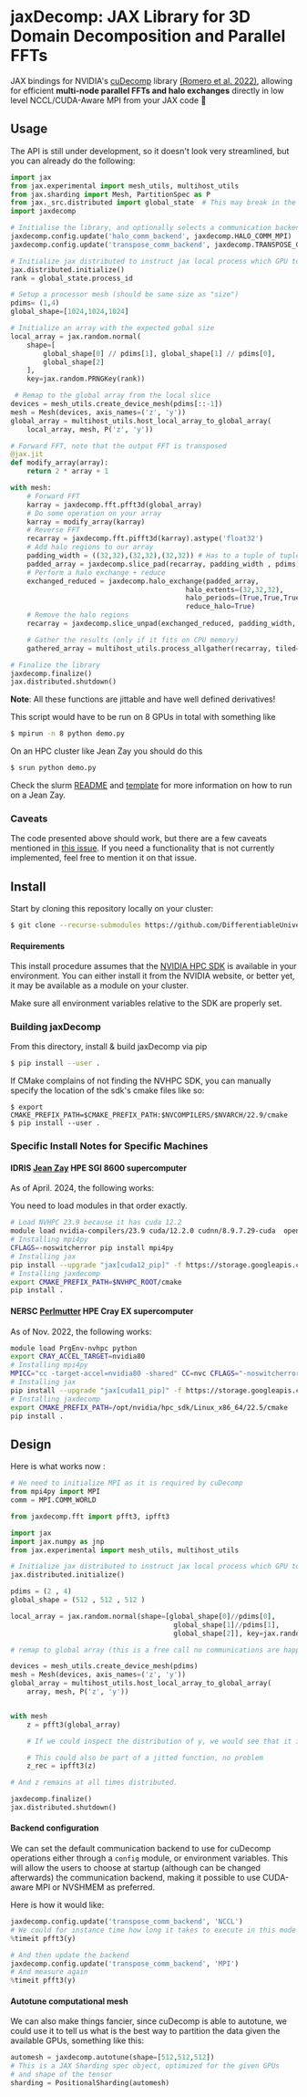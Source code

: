 # jaxDecomp: JAX Library for 3D Domain Decomposition and Parallel FFTs
JAX bindings for NVIDIA's [cuDecomp](https://nvidia.github.io/cuDecomp/index.html) library [(Romero et al. 2022)](https://dl.acm.org/doi/abs/10.1145/3539781.3539797), allowing for efficient **multi-node parallel FFTs and halo exchanges** directly in low level NCCL/CUDA-Aware MPI from your JAX code :tada:

## Usage

The API is still under development, so it doesn't look very streamlined, but you
can already do the following:
```python
import jax
from jax.experimental import mesh_utils, multihost_utils
from jax.sharding import Mesh, PartitionSpec as P
from jax._src.distributed import global_state  # This may break in the future
import jaxdecomp

# Initialise the library, and optionally selects a communication backend (defaults to NCCL)
jaxdecomp.config.update('halo_comm_backend', jaxdecomp.HALO_COMM_MPI)
jaxdecomp.config.update('transpose_comm_backend', jaxdecomp.TRANSPOSE_COMM_MPI_A2A)

# Initialize jax distributed to instruct jax local process which GPU to use
jax.distributed.initialize()
rank = global_state.process_id

# Setup a processor mesh (should be same size as "size")
pdims= (1,4)
global_shape=[1024,1024,1024]

# Initialize an array with the expected gobal size
local_array = jax.random.normal(
    shape=[
        global_shape[0] // pdims[1], global_shape[1] // pdims[0],
        global_shape[2]
    ],
    key=jax.random.PRNGKey(rank))

 # Remap to the global array from the local slice
devices = mesh_utils.create_device_mesh(pdims[::-1])
mesh = Mesh(devices, axis_names=('z', 'y'))
global_array = multihost_utils.host_local_array_to_global_array(
    local_array, mesh, P('z', 'y'))

# Forward FFT, note that the output FFT is transposed
@jax.jit
def modify_array(array):
    return 2 * array + 1

with mesh:
    # Forward FFT
    karray = jaxdecomp.fft.pfft3d(global_array)
    # Do some operation on your array
    karray = modify_array(karray)
    # Reverse FFT
    recarray = jaxdecomp.fft.pifft3d(karray).astype('float32')
    # Add halo regions to our array
    padding_width = ((32,32),(32,32),(32,32)) # Has to a tuple of tuples
    padded_array = jaxdecomp.slice_pad(recarray, padding_width , pdims)
    # Perform a halo exchange + reduce
    exchanged_reduced = jaxdecomp.halo_exchange(padded_array,
                                           halo_extents=(32,32,32),
                                           halo_periods=(True,True,True),
                                           reduce_halo=True)
    # Remove the halo regions
    recarray = jaxdecomp.slice_unpad(exchanged_reduced, padding_width, pdims)

    # Gather the results (only if it fits on CPU memory)
    gathered_array = multihost_utils.process_allgather(recarray, tiled=True)

# Finalize the library
jaxdecomp.finalize()
jax.distributed.shutdown()
```
**Note**: All these functions are jittable and have well defined derivatives!

This script would have to be run on 8 GPUs in total with something like

```bash
$ mpirun -n 8 python demo.py
```

On an HPC cluster like Jean Zay you should do this

```bash
$ srun python demo.py
```

Check the slurm [README](slurms/README.md) and [template](slurms/template.slurm) for more information on how to run on a Jean Zay.

### Caveats

The code presented above should work, but there are a few caveats mentioned in [this issue](https://github.com/DifferentiableUniverseInitiative/jaxDecomp/issues/1). If you need a functionality that is not currently implemented, feel free to mention it on that issue.

## Install

Start by cloning this repository locally on your cluster:
```bash
$ git clone --recurse-submodules https://github.com/DifferentiableUniverseInitiative/jaxDecomp
```

#### Requirements

This install procedure assumes that the [NVIDIA HPC SDK](https://developer.nvidia.com/hpc-sdk) is available in your environment. You can either install it from the NVIDIA website, or better yet, it may be available as a module on your cluster.

Make sure all environment variables relative to the SDK are properly set.

### Building jaxDecomp

From this directory, install & build jaxDecomp via pip
```bash
$ pip install --user .
```
If CMake complains of not finding the NVHPC SDK, you can manually specify the location
of the sdk's cmake files like so:
```
$ export CMAKE_PREFIX_PATH=$CMAKE_PREFIX_PATH:$NVCOMPILERS/$NVARCH/22.9/cmake
$ pip install --user .
```

### Specific Install Notes for Specific Machines

#### IDRIS [Jean Zay](http://www.idris.fr/eng/jean-zay/cpu/jean-zay-cpu-hw-eng.html) HPE SGI 8600 supercomputer

As of April. 2024, the following works:

You need to load modules in that order exactly.
```bash
# Load NVHPC 23.9 because it has cuda 12.2
module load nvidia-compilers/23.9 cuda/12.2.0 cudnn/8.9.7.29-cuda  openmpi/4.1.5-cuda nccl/2.18.5-1-cuda cmake
# Installing mpi4py
CFLAGS=-noswitcherror pip install mpi4py
# Installing jax
pip install --upgrade "jax[cuda12_pip]" -f https://storage.googleapis.com/jax-releases/jax_cuda_releases.html
# Installing jaxdecomp
export CMAKE_PREFIX_PATH=$NVHPC_ROOT/cmake
pip install .
```

#### NERSC [Perlmutter](https://docs.nersc.gov/systems/perlmutter/architecture/) HPE Cray EX supercomputer

As of Nov. 2022, the following works:
```bash
module load PrgEnv-nvhpc python
export CRAY_ACCEL_TARGET=nvidia80
# Installing mpi4py
MPICC="cc -target-accel=nvidia80 -shared" CC=nvc CFLAGS="-noswitcherror" pip install --force --no-cache-dir --no-binary=mpi4py mpi4py
# Installing jax
pip install --upgrade "jax[cuda11_pip]" -f https://storage.googleapis.com/jax-releases/jax_cuda_releases.html
# Installing jaxdecomp
export CMAKE_PREFIX_PATH=/opt/nvidia/hpc_sdk/Linux_x86_64/22.5/cmake
pip install .
```

## Design

Here is  what works now :

```python
# We need to initialize MPI as it is required by cuDecomp
from mpi4py import MPI
comm = MPI.COMM_WORLD

from jaxdecomp.fft import pfft3, ipfft3

import jax
import jax.numpy as jnp
from jax.experimental import mesh_utils, multihost_utils

# Initialize jax distributed to instruct jax local process which GPU to use
jax.distributed.initialize()

pdims = (2 , 4)
global_shape = (512 , 512 , 512 )

local_array = jax.random.normal(shape=[global_shape[0]//pdims[0],
                                        global_shape[1]//pdims[1],
                                        global_shape[2]], key=jax.random.PRNGKey(0))

# remap to global array (this is a free call no communications are happening)

devices = mesh_utils.create_device_mesh(pdims)
mesh = Mesh(devices, axis_names=('z', 'y'))
global_array = multihost_utils.host_local_array_to_global_array(
    array, mesh, P('z', 'y'))


with mesh
    z = pfft3(global_array)

    # If we could inspect the distribution of y, we would see that it is sliced in 2 along x, and 4 along y

    # This could also be part of a jitted function, no problem
    z_rec = ipfft3(z)

# And z remains at all times distributed.

jaxdecomp.finalize()
jax.distributed.shutdown()

```

#### Backend configuration

We can set the default communication backend to use for cuDecomp operations either through a `config` module, or environment variables. This will allow the users to choose at startup (although can be changed afterwards) the communication backend, making it possible to use CUDA-aware MPI or NVSHMEM as preferred.

Here is how it would like:
```python
jaxdecomp.config.update('transpose_comm_backend', 'NCCL')
# We could for instance time how long it takes to execute in this mode
%timeit pfft3(y)

# And then update the backend
jaxdecomp.config.update('transpose_comm_backend', 'MPI')
# And measure again
%timeit pfft3(y)
```

#### Autotune computational mesh

We can also make things fancier, since cuDecomp is able to autotune, we could use it to tell us what is the best way to partition the data given the available GPUs, something like this:
```python
automesh = jaxdecomp.autotune(shape=[512,512,512])
# This is a JAX Sharding spec object, optimized for the given GPUs
# and shape of the tensor
sharding = PositionalSharding(automesh)
```
